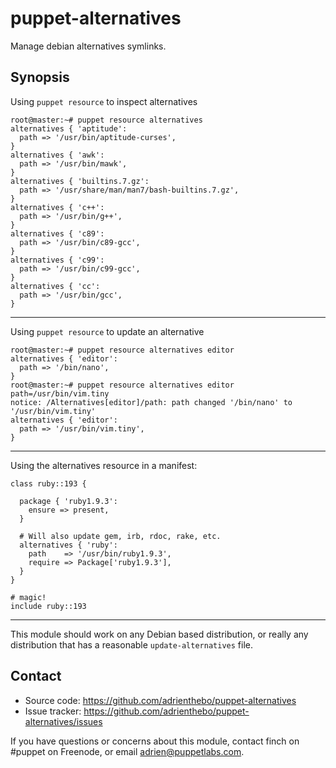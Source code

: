 puppet-alternatives
===================

Manage debian alternatives symlinks.

Synopsis
--------

Using `puppet resource` to inspect alternatives

    root@master:~# puppet resource alternatives
    alternatives { 'aptitude':
      path => '/usr/bin/aptitude-curses',
    }
    alternatives { 'awk':
      path => '/usr/bin/mawk',
    }
    alternatives { 'builtins.7.gz':
      path => '/usr/share/man/man7/bash-builtins.7.gz',
    }
    alternatives { 'c++':
      path => '/usr/bin/g++',
    }
    alternatives { 'c89':
      path => '/usr/bin/c89-gcc',
    }
    alternatives { 'c99':
      path => '/usr/bin/c99-gcc',
    }
    alternatives { 'cc':
      path => '/usr/bin/gcc',
    }

- - -

Using `puppet resource` to update an alternative

    root@master:~# puppet resource alternatives editor
    alternatives { 'editor':
      path => '/bin/nano',
    }
    root@master:~# puppet resource alternatives editor path=/usr/bin/vim.tiny
    notice: /Alternatives[editor]/path: path changed '/bin/nano' to '/usr/bin/vim.tiny'
    alternatives { 'editor':
      path => '/usr/bin/vim.tiny',
    }

- - -

Using the alternatives resource in a manifest:

    class ruby::193 {

      package { 'ruby1.9.3':
        ensure => present,
      }

      # Will also update gem, irb, rdoc, rake, etc.
      alternatives { 'ruby':
        path    => '/usr/bin/ruby1.9.3',
        require => Package['ruby1.9.3'],
      }
    }

    # magic!
    include ruby::193

- - -

This module should work on any Debian based distribution, or really any
distribution that has a reasonable `update-alternatives` file.

Contact
-------

  * Source code: https://github.com/adrienthebo/puppet-alternatives
  * Issue tracker: https://github.com/adrienthebo/puppet-alternatives/issues

If you have questions or concerns about this module, contact finch on #puppet
on Freenode, or email adrien@puppetlabs.com.
